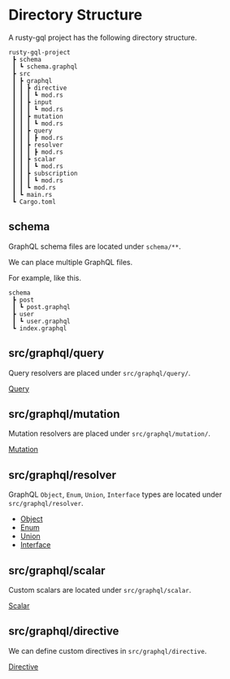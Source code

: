 # Directory Structure

A rusty-gql project has the following directory structure.

```
rusty-gql-project
 ┣ schema
 ┃ ┗ schema.graphql
 ┣ src
 ┃ ┣ graphql
 ┃ ┃ ┣ directive
 ┃ ┃ ┃ ┗ mod.rs
 ┃ ┃ ┣ input
 ┃ ┃ ┃ ┗ mod.rs
 ┃ ┃ ┣ mutation
 ┃ ┃ ┃ ┗ mod.rs
 ┃ ┃ ┣ query
 ┃ ┃ ┃ ┣ mod.rs
 ┃ ┃ ┣ resolver
 ┃ ┃ ┃ ┣ mod.rs
 ┃ ┃ ┣ scalar
 ┃ ┃ ┃ ┗ mod.rs
 ┃ ┃ ┣ subscription
 ┃ ┃ ┃ ┗ mod.rs
 ┃ ┃ ┗ mod.rs
 ┃ ┗ main.rs
 ┗ Cargo.toml
```

## schema
GraphQL schema files are located under `schema/**`.

We can place multiple GraphQL files.

For example, like this.
```
schema
 ┣ post
 ┃ ┗ post.graphql
 ┣ user
 ┃ ┗ user.graphql
 ┗ index.graphql
```

## src/graphql/query
Query resolvers are placed under `src/graphql/query/`.

[Query](./schema/query.md)

## src/graphql/mutation
Mutation resolvers are placed under `src/graphql/mutation/`.

[Mutation](./schema/mutation.md)

## src/graphql/resolver
GraphQL `Object`, `Enum`, `Union`, `Interface` types are located under `src/graphql/resolver`.

- [Object](./types/object.md)
- [Enum](./types/enum.md)
- [Union](./types/union.md)
- [Interface](./types/interface.md)

## src/graphql/scalar
Custom scalars are located under `src/graphql/scalar`.

[Scalar](./types/scalar.md)

## src/graphql/directive
We can define custom directives in `src/graphql/directive`.

[Directive](./types/directive.md)
